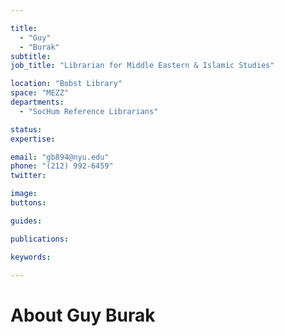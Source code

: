 ```yaml
---

title:
  - "Guy"
  - "Burak"
subtitle: 
job_title: "Librarian for Middle Eastern & Islamic Studies"

location: "Bobst Library"
space: "MEZZ"
departments:
  - "SocHum Reference Librarians"

status: 
expertise:

email: "gb894@nyu.edu"
phone: "(212) 992-6459"
twitter: 

image: 
buttons:

guides:

publications:

keywords:

---
```


# About Guy Burak


